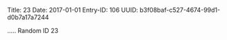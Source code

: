 Title: 23
Date: 2017-01-01
Entry-ID: 106
UUID: b3f08baf-c527-4674-99d1-d0b7a17a7244

.....
Random ID 23
